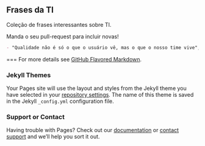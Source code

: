 ## Frases da TI

Coleção de frases interessantes sobre TI.

Manda o seu pull-request para incluir novas!

```markdown
- "Qualidade não é só o que o usuário vê, mas o que o nosso time vive", [Samanta Cicilia](https://twitter.com/samantacicilia) [Referência](https://twitter.com/samantacicilia/status/1308535133570506762)
```
===
For more details see [GitHub Flavored Markdown](https://guides.github.com/features/mastering-markdown/).

### Jekyll Themes

Your Pages site will use the layout and styles from the Jekyll theme you have selected in your [repository settings](https://github.com/deliveringsoftware/frasesti/settings). The name of this theme is saved in the Jekyll `_config.yml` configuration file.

### Support or Contact

Having trouble with Pages? Check out our [documentation](https://docs.github.com/categories/github-pages-basics/) or [contact support](https://github.com/contact) and we’ll help you sort it out.
